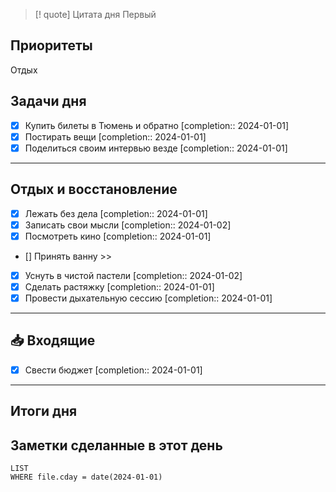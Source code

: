 > [! quote] Цитата дня
> Первый

## Приоритеты
Отдых



## Задачи дня
- [x] Купить билеты в Тюмень и обратно  [completion:: 2024-01-01]
- [x] Постирать вещи  [completion:: 2024-01-01]
- [x] Поделиться своим интервью везде  [completion:: 2024-01-01]
---
## Отдых и восстановление
- [x] Лежать без дела  [completion:: 2024-01-01]
- [x] Записать свои мысли  [completion:: 2024-01-02]
- [x] Посмотреть кино  [completion:: 2024-01-01]
- [] Принять ванну >>
- [x] Уснуть в чистой пастели  [completion:: 2024-01-02]
- [x] Сделать растяжку  [completion:: 2024-01-01]
- [x] Провести дыхательную сессию  [completion:: 2024-01-01]
---
## 📥 Входящие
- [x] Свести бюджет  [completion:: 2024-01-01]


---
## Итоги дня





## Заметки сделанные в этот день
```dataview
LIST
WHERE file.cday = date(2024-01-01)
```

